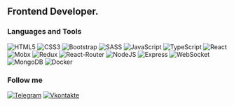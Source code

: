 ## Frontend Developer.

### Languages and Tools

![HTML5](https://img.shields.io/badge/HTML5-090909?style=for-the-badge&logo=html5)
![CSS3](https://img.shields.io/badge/CSS3-090909?style=for-the-badge&logo=css3)
![Bootstrap](https://img.shields.io/badge/Bootstrap-090909?style=for-the-badge&logo=bootstrap)
![SASS](https://img.shields.io/badge/SASS-090909?style=for-the-badge&logo=sass)
![JavaScript](https://img.shields.io/badge/JavaScript-090909?style=for-the-badge&logo=javascript)
![TypeScript](https://img.shields.io/badge/TypeScript-090909?style=for-the-badge&logo=typescript)
![React](https://img.shields.io/badge/React-090909?style=for-the-badge&logo=react)
![Mobx](https://img.shields.io/badge/Mobx-090909?style=for-the-badge&logo=mobx)
![Redux](https://img.shields.io/badge/Redux-090909?style=for-the-badge&logo=redux)
![React-Router](https://img.shields.io/badge/-React%20Router-090909?style=for-the-badge&logo=react-router)
![NodeJS](https://img.shields.io/badge/Node.js-090909?style=for-the-badge&logo=nodedotjs)
![Express](https://img.shields.io/badge/Express-090909?style=for-the-badge&logo=express)
![WebSocket](https://img.shields.io/badge/WebSocket-090909?style=for-the-badge&logo=websocket)
![MongoDB](https://img.shields.io/badge/MongoDB-090909?style=for-the-badge&logo=mongodb)
![Docker](https://img.shields.io/badge/Docker-090909?style=for-the-badge&logo=docker)


### Follow me

[![Telegram](https://img.shields.io/badge/Telegram-090909?style=for-the-badge&logo=telegram)](https://t.me/foxxxman)
[![Vkontakte](https://img.shields.io/badge/Vkontakte-090909?style=for-the-badge&logo=VK)](https://vk.com/foxxman)
